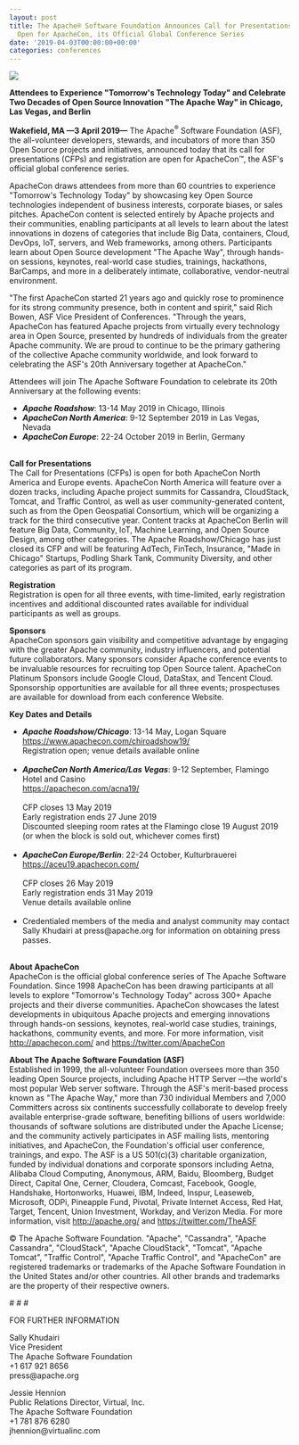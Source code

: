 ```yaml
---
layout: post
title: The Apache® Software Foundation Announces Call for Presentations and Registration
  Open for ApacheCon, its Official Global Conference Series
date: '2019-04-03T00:00:00+00:00'
categories: conferences
---
```

<p><img src="https://blogs.apache.org/conferences/mediaresource/45283e51-c239-45db-866b-627b3a2343fe" /> </p> 
  <p><strong>Attendees to Experience &quot;Tomorrow's Technology Today&quot; and Celebrate Two Decades of Open Source Innovation &quot;The Apache Way&quot; in Chicago, Las Vegas, and Berlin</strong></p> 
  <p> </p> 
  <p><strong>Wakefield, MA —3 April 2019—</strong> The Apache<sup>®</sup> Software Foundation (ASF), the all-volunteer developers, stewards, and incubators of more than 350 Open Source projects and initiatives, announced today that its call for presentations (CFPs) and registration are open for ApacheCon™, the ASF's official global conference series.</p> 
  <p>ApacheCon draws attendees from more than 60 countries to experience &quot;Tomorrow's Technology Today&quot; by showcasing key Open Source technologies independent of business interests, corporate biases, or sales pitches. ApacheCon content is selected entirely by Apache projects and their communities, enabling participants at all levels to learn about the latest innovations in dozens of categories that include Big Data, containers, Cloud, DevOps, IoT, servers, and Web frameworks, among others. Participants learn about Open Source development &quot;The Apache Way&quot;, through hands-on sessions, keynotes, real-world case studies, trainings, hackathons, BarCamps, and more in a deliberately intimate, collaborative, vendor-neutral environment.</p> 
  <p>&quot;The first ApacheCon started 21 years ago and quickly rose to prominence for its strong community presence, both in content and spirit,&quot; said Rich Bowen, ASF Vice President of Conferences. &quot;Through the years, ApacheCon has featured Apache projects from virtually every technology area in Open Source, presented by hundreds of individuals from the greater Apache community. We are proud to continue to be the primary gathering of the collective Apache community worldwide, and look forward to celebrating the ASF's 20th Anniversary together at ApacheCon.&quot;</p> 
  <p>Attendees will join The Apache Software Foundation to celebrate its 20th Anniversary at the following events:</p> 
  <p> </p> 
  <ul> 
    <li><strong><em>Apache Roadshow</em></strong>: 13-14 May 2019 in Chicago, Illinois</li> 
    <li><strong><em>ApacheCon North America</em></strong>: 9-12 September 2019 in Las Vegas, Nevada</li> 
    <li><strong><em>ApacheCon Europe</em></strong>: 22-24 October 2019 in Berlin, Germany<br /><br /></li> 
  </ul> 
  <p><strong>Call for Presentations<br /></strong>The Call for Presentations (CFPs) is open for both ApacheCon North America and Europe events. ApacheCon North America will feature over a dozen tracks, including Apache project summits for Cassandra, CloudStack, Tomcat, and Traffic Control, as well as user community-generated content, such as from the Open Geospatial Consortium, which will be organizing a track for the third consecutive year. Content tracks at ApacheCon Berlin will feature Big Data, Community, IoT, Machine Learning, and Open Source Design, among other categories. The Apache Roadshow/Chicago has just closed its CFP and will be featuring AdTech, FinTech, Insurance, &quot;Made in Chicago&quot; Startups, Podling Shark Tank, Community Diversity, and other categories as part of its program.</p> 
  <p><strong>Registration<br /></strong>Registration is open for all three events, with time-limited, early registration incentives and additional discounted rates available for individual participants as well as groups.</p> 
  <p><strong>Sponsors<br /></strong>ApacheCon sponsors gain visibility and competitive advantage by engaging with the greater Apache community, industry influencers, and potential future collaborators. Many sponsors consider Apache conference events to be invaluable resources for recruiting top Open Source talent. ApacheCon Platinum Sponsors include Google Cloud, DataStax, and Tencent Cloud. Sponsorship opportunities are available for all three events; prospectuses are available for download from each conference Website.</p> 
  <p><strong>Key Dates and Details</strong></p> 
  <p> </p> 
  <ul> 
    <li><strong><em>Apache Roadshow/Chicago</em></strong>: 13-14 May, Logan Square<br /><a href="https://www.apachecon.com/chiroadshow19/">https://www.apachecon.com/chiroadshow19/</a><br />Registration open; venue details available online<br /><br /></li> 
    <li><strong><em>ApacheCon North America/Las Vegas</em></strong>: 9-12 September, Flamingo Hotel and Casino<br /><a href="https://apachecon.com/acna19/">https://apachecon.com/acna19/</a><br /><br />CFP closes 13 May 2019<br />Early registration ends 27 June 2019<br />Discounted sleeping room rates at the Flamingo close 19 August 2019 (or when the block is sold out, whichever comes first)&nbsp;<br /><br /></li> 
    <li><strong><em>ApacheCon Europe/Berlin</em></strong>: 22-24 October, Kulturbrauerei<br /><a href="https://aceu19.apachecon.com/">https://aceu19.apachecon.com/</a><br /><br />CFP closes 26 May 2019<br />Early registration ends 31 May 2019<br />Venue details available online<br /><br /></li> 
    <li>Credentialed members of the media and analyst community may contact Sally Khudairi at press@apache.org for information on obtaining press passes.</li> 
  </ul> 
  <p><br /><strong>About ApacheCon<br /></strong>ApacheCon is the official global conference series of The Apache Software Foundation. Since 1998 ApacheCon has been drawing participants at all levels to explore &quot;Tomorrow's Technology Today&quot; across 300+ Apache projects and their diverse communities. ApacheCon showcases the latest developments in ubiquitous Apache projects and emerging innovations through hands-on sessions, keynotes, real-world case studies, trainings, hackathons, community events, and more. For more information, visit <a href="http://apachecon.com/">http://apachecon.com/</a> and <a href="https://twitter.com/ApacheCon">https://twitter.com/ApacheCon</a></p> 
  <p><strong>About The Apache Software Foundation (ASF)<br /></strong>Established in 1999, the all-volunteer Foundation oversees more than 350 leading Open Source projects, including Apache HTTP Server —the world's most popular Web server software. Through the ASF's merit-based process known as &quot;The Apache Way,&quot; more than 730 individual Members and 7,000 Committers across six continents successfully collaborate to develop freely available enterprise-grade software, benefiting billions of users worldwide: thousands of software solutions are distributed under the Apache License; and the community actively participates in ASF mailing lists, mentoring initiatives, and ApacheCon, the Foundation's official user conference, trainings, and expo. The ASF is a US 501(c)(3) charitable organization, funded by individual donations and corporate sponsors including Aetna, Alibaba Cloud Computing, Anonymous, ARM, Baidu, Bloomberg, Budget Direct, Capital One, Cerner, Cloudera, Comcast, Facebook, Google, Handshake, Hortonworks, Huawei, IBM, Indeed, Inspur, Leaseweb, Microsoft, ODPi, Pineapple Fund, Pivotal, Private Internet Access, Red Hat, Target, Tencent, Union Investment, Workday, and Verizon Media. For more information, visit <a href="http://apache.org/">http://apache.org/</a> and <a href="https://twitter.com/TheASF">https://twitter.com/TheASF</a> </p> 
  <p>© The Apache Software Foundation. &quot;Apache&quot;, &quot;Cassandra&quot;, &quot;Apache Cassandra&quot;, &quot;CloudStack&quot;, &quot;Apache CloudStack&quot;, &quot;Tomcat&quot;, &quot;Apache Tomcat&quot;, &quot;Traffic Control&quot;, &quot;Apache Traffic Control&quot;, and &quot;ApacheCon&quot; are registered trademarks or trademarks of the Apache Software Foundation in the United States and/or other countries. All other brands and trademarks are the property of their respective owners.</p> 
  <p># # #</p> 
  <p>FOR FURTHER INFORMATION</p> 
  <p>Sally Khudairi<br />Vice President<br />The Apache Software Foundation<br />+1 617 921 8656<br />press@apache.org</p> 
  <p>Jessie Hennion<br />Public Relations Director, Virtual, Inc.<br />The Apache Software Foundation<br />+1 781 876 6280<br />jhennion@virtualinc.com</p> 
  <p> </p>
